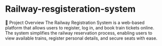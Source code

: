# Railway-resgisteration-system
📄 Project Overview
The Railway Registration System is a web-based platform that allows users to register, log in, and book train tickets online. 
The system simplifies the railway reservation process, enabling users to view available trains, register personal details, and secure seats with ease.
